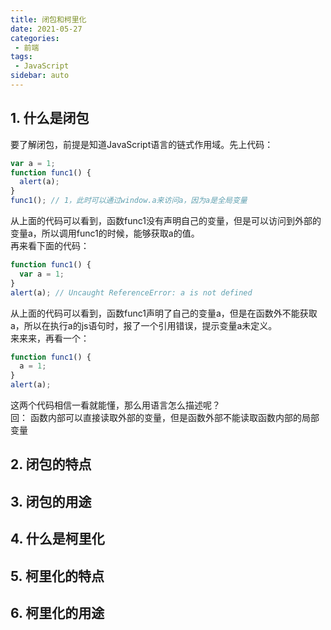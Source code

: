 ```yaml
---
title: 闭包和柯里化
date: 2021-05-27
categories:
 - 前端
tags:
 - JavaScript
sidebar: auto
---
```


## 1. 什么是闭包
要了解闭包，前提是知道JavaScript语言的链式作用域。先上代码：  
```js
var a = 1;
function func1() {
  alert(a);
}
func1(); // 1，此时可以通过window.a来访问a，因为a是全局变量
```  
从上面的代码可以看到，函数func1没有声明自己的变量，但是可以访问到外部的变量a，所以调用func1的时候，能够获取a的值。  
再来看下面的代码：
```js
function func1() {
  var a = 1;
}
alert(a); // Uncaught ReferenceError: a is not defined
```  
从上面的代码可以看到，函数func1声明了自己的变量a，但是在函数外不能获取a，所以在执行a的js语句时，报了一个引用错误，提示变量a未定义。  
来来来，再看一个：
```js
function func1() {
  a = 1;
}
alert(a);
```
这两个代码相信一看就能懂，那么用语言怎么描述呢？  
回： 函数内部可以直接读取外部的变量，但是函数外部不能读取函数内部的局部变量
## 2. 闭包的特点
## 3. 闭包的用途
## 4. 什么是柯里化
## 5. 柯里化的特点
## 6. 柯里化的用途